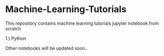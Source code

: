 # Machine-Learning-Tutorials
This repository contains machine learning tutorials jupyter notebook from scratch


1.) Python

Other notebooks will be updated soon..
